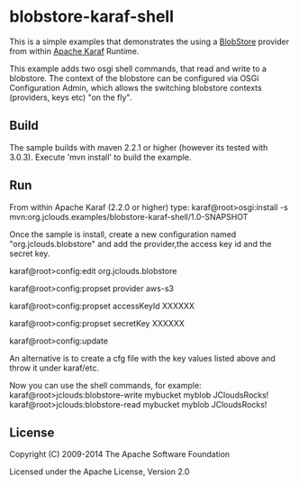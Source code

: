 # blobstore-karaf-shell

This is a simple examples that demonstrates the using a [BlobStore](http://jclouds.apache.org/start/blobstore/) provider from within [Apache Karaf](http://karaf.apache.org/) Runtime.

This example adds two osgi shell commands, that read and write to a blobstore. The context of the blobstore can be configured via OSGi Configuration Admin, which allows the switching blobstore contexts (providers, keys etc) "on the fly". 
## Build

The sample builds with maven 2.2.1 or higher (however its tested with 3.0.3). Execute 'mvn install' to build the example.

## Run
From within Apache Karaf (2.2.0 or higher) type:
karaf@root>osgi:install -s mvn:org.jclouds.examples/blobstore-karaf-shell/1.0-SNAPSHOT

Once the sample is install, create a new configuration named "org.jclouds.blobstore" and add the provider,the access key id and the secret key. 

karaf@root>config:edit org.jclouds.blobstore

karaf@root>config:propset provider aws-s3

karaf@root>config:propset accessKeyId XXXXXX

karaf@root>config:propset secretKey XXXXXX

karaf@root>config:update

An alternative is to create a cfg file with the key values listed above and throw it under karaf/etc.

Now you can use the shell commands, for example:
karaf@root>jclouds:blobstore-write mybucket myblob JCloudsRocks!
karaf@root>jclouds:blobstore-read mybucket myblob
JCloudsRocks!

## License

Copyright (C) 2009-2014 The Apache Software Foundation

Licensed under the Apache License, Version 2.0 
